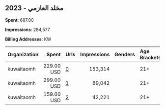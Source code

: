 ## 2023 - مخلد العازمي 
**Spent**: 687.00

**Impressions**: 284,577

**Billing Addresses**: KW

|Organization|Spent|Urls|Impressions|Genders|Age Brackets|Country Codes|
|:---|---:|:---|---:|:---|:---|:---|
|kuwaitaomh|229.00 USD|[0](https://www.snap.com/political-ads/asset/93dc2da3b1d3afed193ba6a4ea1b560ab8b4f90aa1380164a8c6d9764171200f?mediaType=mp4)|153,314||21+|kuwait|
|kuwaitaomh|299.00 USD|[1](https://www.snap.com/political-ads/asset/e8f68134ded0dd77dbd8d412af7cb3f0a8695a75064e4df6ecf81b218b814e82?mediaType=mp4)|89,042||21+|kuwait|
|kuwaitaomh|159.00 USD|[2](https://www.snap.com/political-ads/asset/ef76e24d2d41dc1c8318aea80e9376140cc4a50d537b7ddb2183a4358609ea5c?mediaType=mp4)|42,221||21+|kuwait|
